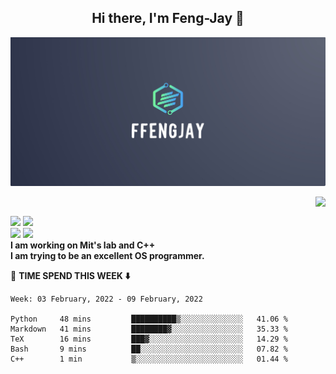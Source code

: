<h2 align="center"> Hi there, I'm Feng-Jay 👋 </h2>  

![](https://github.com/Feng-Jay/DataStruct/blob/master/Image/1.png)  

<img align="right" src="https://github-readme-stats.vercel.app/api?username=Feng-Jay&show_icons=true&icon_color=CE1D2D&text_color=718096&bg_color=ffffff&hide_title=true" />


&emsp;

![](https://visitor-badge.glitch.me/badge?page_id=Feng-Jay.readme)
![](https://img.shields.io/badge/Concentrate-Cpp-blue)  
![](https://img.shields.io/badge/Rust-primer-orange)
![](https://img.shields.io/badge/Target-OS-9cf)  
**I am working on Mit's lab and C++**  
**I am trying to be an excellent OS programmer.**  


📘 **TIME SPEND THIS WEEK ⬇️**
<!--START_SECTION:waka-->
```text
Week: 03 February, 2022 - 09 February, 2022

Python     48 mins         ██████████▒░░░░░░░░░░░░░░   41.06 % 
Markdown   41 mins         ████████▓░░░░░░░░░░░░░░░░   35.33 % 
TeX        16 mins         ███▓░░░░░░░░░░░░░░░░░░░░░   14.29 % 
Bash       9 mins          ██░░░░░░░░░░░░░░░░░░░░░░░   07.82 % 
C++        1 min           ▒░░░░░░░░░░░░░░░░░░░░░░░░   01.44 % 
```
<!--END_SECTION:waka-->
